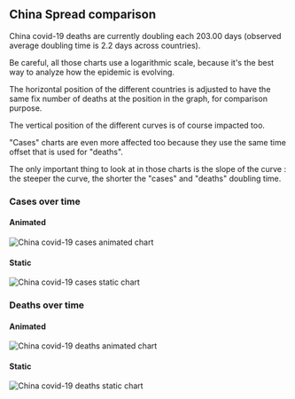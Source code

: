 ## China Spread comparison 

China covid-19 deaths are currently doubling each 203.00 days (observed average doubling time is 2.2 days across countries).



Be careful, all those charts use a logarithmic scale, because it's the best way to analyze how the epidemic is evolving.
 
The horizontal position of the different countries is adjusted to have the same fix number of deaths at the position in the graph, for comparison purpose.

The vertical position of the different curves is of course impacted too.

"Cases" charts are even more affected too because they use the same time offset that is used for "deaths".

The only important thing to look at in those charts is the slope of the curve : the steeper the curve, the shorter the "cases" and "deaths" doubling time.



 
### Cases over time
 
#### Animated
![China covid-19 cases animated chart](https://raw.githubusercontent.com/madlag/coronavirus_study/master/notebooks/graphs/2020-03-20/countries/China/2020-03-20_China_deaths.gif "China covid-19 cases animated chart")   
 
#### Static
![China covid-19 cases static chart](https://raw.githubusercontent.com/madlag/coronavirus_study/master/notebooks/graphs/2020-03-20/countries/China/2020-03-20_China_deaths.png "China covid-19 cases static chart")   

 
### Deaths over time
 
#### Animated
![China covid-19 deaths animated chart](https://raw.githubusercontent.com/madlag/coronavirus_study/master/notebooks/graphs/2020-03-20/countries/China/2020-03-20_China_deaths.gif "China covid-19 deaths animated chart")   
 
#### Static
![China covid-19 deaths static chart](https://raw.githubusercontent.com/madlag/coronavirus_study/master/notebooks/graphs/2020-03-20/countries/China/2020-03-20_China_deaths.png "China covid-19 deaths static chart")   


